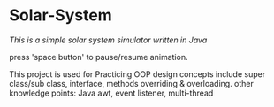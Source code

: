 # Solar-System
*This is a simple solar system simulator written in Java*

press 'space button' to pause/resume animation.  

This project is used for Practicing OOP design concepts include super class/sub class, interface, methods overriding & overloading.
other knowledge points:
Java awt, event listener, multi-thread
